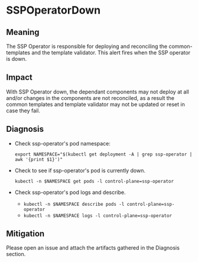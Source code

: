 # SSPOperatorDown

## Meaning

The SSP Operator is responsible for deploying and reconciling the common-templates and the template validator.
This alert fires when the SSP operator is down.

## Impact

With SSP Operator down, the dependant components may not deploy at all and/or changes in the components are not reconciled, as a result the common templates and template validator may not be updated or reset in case they fail.

## Diagnosis

- Check ssp-operator's pod namespace:
	```
	export NAMESPACE="$(kubectl get deployment -A | grep ssp-operator | awk '{print $1}')"
	```

- Check to see if ssp-operator's pod is currently down.
	```
	kubectl -n $NAMESPACE get pods -l control-plane=ssp-operator
	```
 
- Check ssp-operator's pod logs and describe.
    - `kubectl -n $NAMESPACE describe pods -l control-plane=ssp-operator`
    - `kubectl -n $NAMESPACE logs -l control-plane=ssp-operator`

## Mitigation

Please open an issue and attach the artifacts gathered in the Diagnosis section.
